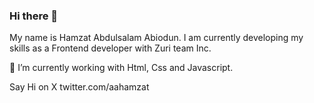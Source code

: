 ### Hi there 👋

My name is Hamzat Abdulsalam Abiodun. I am currently developing my skills as a Frontend developer with Zuri team Inc.

 🔭 I’m currently working with Html, Css and Javascript.

Say Hi on X twitter.com/aahamzat
<!--
**HamzatAA/HamzatAA** is a ✨ _special_ ✨ repository because its `README.md` (this file) appears on your GitHub profile.

Here are some ideas to get you started:

-
- 🌱 I’m currently learning ...
- 👯 I’m looking to collaborate on ...
- 🤔 I’m looking for help with ...
- 💬 Ask me about ...
- 📫 How to reach me: ...
- 😄 Pronouns: ...
- ⚡ Fun fact: ...
-->
